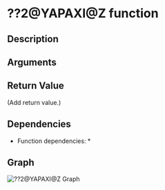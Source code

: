 # ??2@YAPAXI@Z function

## Description


## Arguments


## Return Value

(Add return value.)

## Dependencies

* Function dependencies:
  * 

## Graph

![??2@YAPAXI@Z Graph](../svg/??2@YAPAXI@Z.svg "??2@YAPAXI@Z Graph")

